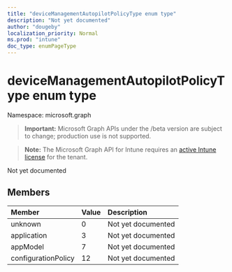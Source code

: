 ```yaml
---
title: "deviceManagementAutopilotPolicyType enum type"
description: "Not yet documented"
author: "dougeby"
localization_priority: Normal
ms.prod: "intune"
doc_type: enumPageType
---
```


# deviceManagementAutopilotPolicyType enum type

Namespace: microsoft.graph

> **Important:** Microsoft Graph APIs under the /beta version are subject to change; production use is not supported.

> **Note:** The Microsoft Graph API for Intune requires an [active Intune license](https://go.microsoft.com/fwlink/?linkid=839381) for the tenant.

Not yet documented

## Members
|Member|Value|Description|
|:---|:---|:---|
|unknown|0|Not yet documented|
|application|3|Not yet documented|
|appModel|7|Not yet documented|
|configurationPolicy|12|Not yet documented|





